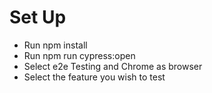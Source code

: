 # Set Up

 - Run npm install
 - Run npm run cypress:open
 - Select e2e Testing and Chrome as browser
 - Select the feature you wish to test
 